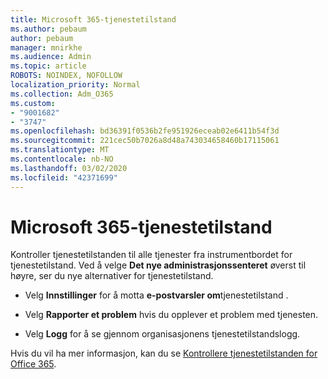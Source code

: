 ```yaml
---
title: Microsoft 365-tjenestetilstand
ms.author: pebaum
author: pebaum
manager: mnirkhe
ms.audience: Admin
ms.topic: article
ROBOTS: NOINDEX, NOFOLLOW
localization_priority: Normal
ms.collection: Adm_O365
ms.custom:
- "9001682"
- "3747"
ms.openlocfilehash: bd36391f0536b2fe951926eceab02e6411b54f3d
ms.sourcegitcommit: 221cec50b7026a8d48a743034658460b17115061
ms.translationtype: MT
ms.contentlocale: nb-NO
ms.lasthandoff: 03/02/2020
ms.locfileid: "42371699"
---
```

# <a name="microsoft-365-service-health"></a>Microsoft 365-tjenestetilstand


Kontroller tjenestetilstanden til alle tjenester fra instrumentbordet for tjenestetilstand. Ved å velge **Det nye administrasjonssenteret** øverst til høyre, ser du nye alternativer for tjenestetilstand.

- Velg **Innstillinger** for å motta **e-postvarsler om**tjenestetilstand .

- Velg **Rapporter et problem** hvis du opplever et problem med tjenesten.

- Velg **Logg** for å se gjennom organisasjonens tjenestetilstandslogg. 

Hvis du vil ha mer informasjon, kan du se [Kontrollere tjenestetilstanden for Office 365](https://docs.microsoft.com/en-us/office365/enterprise/view-service-health). 